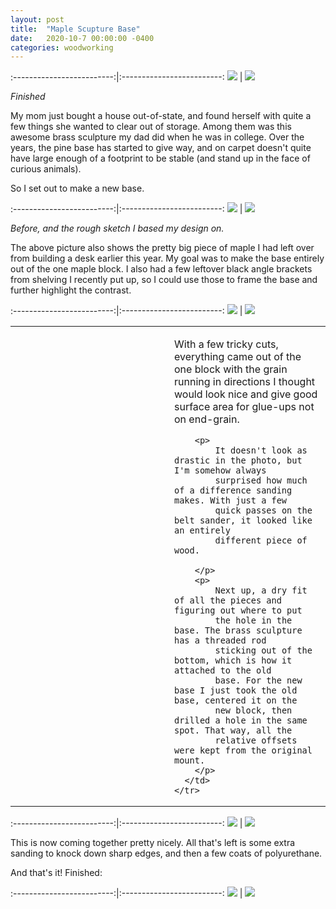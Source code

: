 ```yaml
---
layout: post
title:  "Maple Scupture Base"
date:   2020-10-7 00:00:00 -0400
categories: woodworking
---
```


:-------------------------:|:-------------------------:
![](/static/posts/maple_sculpture_base/80_in_place.jpg) | ![](/static/posts/maple_sculpture_base/85_up_close.jpg)

_Finished_

My mom just bought a house out-of-state, and found herself with quite a few
things she wanted to clear out of storage. Among them was this awesome brass
sculpture my dad did when he was in college. Over the years, the pine base has
started to give way, and on carpet doesn't quite have large enough of a
footprint to be stable (and stand up in the face of curious animals).

So I set out to make a new base.

:-------------------------:|:-------------------------:
![](/static/posts/maple_sculpture_base/05_mockup_and_before.jpg) | ![](/static/posts/maple_sculpture_base/00_sketch.jpg)

_Before, and the rough sketch I based my design on._

The above picture also shows the pretty big piece of maple I had left over from
building a desk earlier this year. My goal was to make the base entirely out
of the one maple block. I also had a few leftover black angle brackets from
shelving I recently put up, so I could use those to frame the base and
further highlight the contrast.

:-------------------------:|:-------------------------:
![](/static/posts/maple_sculpture_base/10_single_piece_cuts.jpg) | ![](/static/posts/maple_sculpture_base/15_cut_pieces.jpg)

<table>
  <tbody>
    <tr>
      <td style="width: 50%;">
		<img src="/static/posts/maple_sculpture_base/17_sanding_before_after.jpg" alt="">
	  </td>
      <td style="padding-left: 10px; text-align: top;">
		<p>
			With a few tricky cuts, everything came out of the one block with
			the grain running in directions I thought would look nice and give
			good surface area for glue-ups not on end-grain.
		</p>

		<p>
			It doesn't look as drastic in the photo, but I'm somehow always
			surprised how much of a difference sanding makes. With just a few
			quick passes on the belt sander, it looked like an entirely
			different piece of wood.

		</p>
		<p>
			Next up, a dry fit of all the pieces and figuring out where to put
			the hole in the base. The brass sculpture has a threaded rod
			sticking out of the bottom, which is how it attached to the old
			base. For the new base I just took the old base, centered it on the
			new block, then drilled a hole in the same spot. That way, all the
			relative offsets were kept from the original mount.
		</p>
	  </td>
    </tr>
  </tbody>
</table>

:-------------------------:|:-------------------------:
![](/static/posts/maple_sculpture_base/21_dry_fit_base_only.jpg) | ![](/static/posts/maple_sculpture_base/25_dry_fit.jpg)

This is now coming together pretty nicely. All that's left is some extra
sanding to knock down sharp edges, and then a few coats of polyurethane.

And that's it! Finished:

:-------------------------:|:-------------------------:
![](/static/posts/maple_sculpture_base/80_in_place.jpg) | ![](/static/posts/maple_sculpture_base/85_up_close.jpg)

